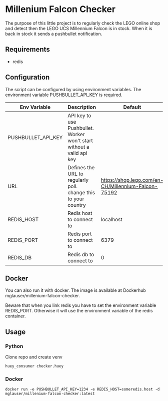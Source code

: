 # Millenium Falcon Checker
The purpose of this little project is to regularly check the LEGO online shop and
detect then the LEGO UCS Millennium Falcon is in stock.
When it is back in stock it sends a pushbullet notification.

## Requirements
* redis

## Configuration
The script can be configured by using environment variables.
The environment variable PUSHBULLET_API_KEY is required.


|Env Variable        |Description                                                           | Default                                             |
|--------------------|----------------------------------------------------------------------|-----------------------------------------------------|
|PUSHBULLET_API_KEY  | API key to use Pushbullet. Worker won't start without a valid api key|                                                     |
|URL                 | Defines the URL to regularly poll. change this to your country       | https://shop.lego.com/en-CH/Millennium-Falcon-75192 |
|REDIS_HOST          | Redis host to connect to                                             | localhost                                           |
|REDIS_PORT          | Redis port to connect to                                             | 6379                                                |
|REDIS_DB            | Redis db to connect to                                               | 0                                                   |

## Docker
You can also run it with docker.
The image is available at Dockerhub mglauser/millenium-falcon-checker.

Beware that when you link redis you have to set the environment variable REDIS_PORT.
Otherwise it will use the environment variable of the redis container.

## Usage
### Python
Clone repo and create venv
```python
huey_consumer checker.huey
```

### Docker
```
docker run -e PUSHBULLET_API_KEY=1234 -e REDIS_HOST=someredis.host -d mglauser/millenium-falcon-checker:latest
```